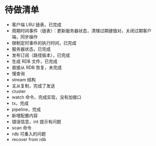 # 待做清单
- 客户端 LRU 链表，已完成
- 周期时间事件（链表）：更新服务器状态，清理过期键值对，关闭过期客户端，同步操作
- 限制定时事件的执行时间，已完成
- 服务器状态，已完成
- 发布订阅（路径版本），已完成
- 生成 RDB 文件，已完成
- 直接从 RDB 恢复，未完成
- 慢查询
- stream 结构
- 主从复制，完成了发送
- cluster
- watch 命令，完成实现，没有加接口
- tx，完成
- pipeline，完成
- 新增配置内容
- 错误信息，int 提示有问题
- scan 命令
- rdb 可重入的问题
- recover from rdb
